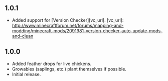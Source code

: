 ## 1.0.1
- Added support for [Version Checker][vc_url].
[vc_url]: http://www.minecraftforum.net/forums/mapping-and-modding/minecraft-mods/2091981-version-checker-auto-update-mods-and-clean

## 1.0.0
- Added feather drops for live chickens.
- Growables (saplings, etc.) plant themselves if possible.
- Initial release.
